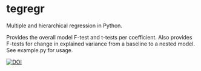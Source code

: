 # tegregr
Multiple and hierarchical regression in Python.

Provides the overall model F-test and t-tests per coefficient. Also provides F-tests for change in explained variance from a baseline to a nested model. See example.py for usage.

[![DOI](https://zenodo.org/badge/DOI/10.5281/zenodo.3822625.svg)](https://doi.org/10.5281/zenodo.3822625)
